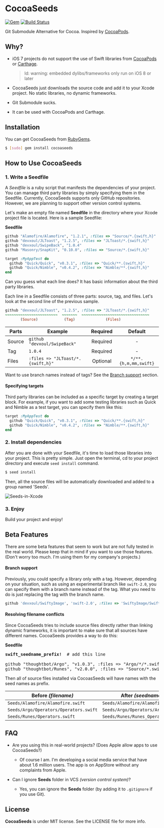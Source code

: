 CocoaSeeds
==========

[![Gem](https://img.shields.io/gem/v/cocoaseeds.svg)](https://rubygems.org/gems/cocoaseeds)
[![Build Status](https://travis-ci.org/devxoul/CocoaSeeds.svg?branch=master)](https://travis-ci.org/devxoul/CocoaSeeds)

Git Submodule Alternative for Cocoa. Inspired by [CocoaPods](https://cocoapods.org).


Why?
----

- iOS 7 projects do not support the use of Swift libraries from [CocoaPods](https://cocoapods.org) or [Carthage](https://github.com/Carthage/Carthage).
    > ld: warning: embedded dylibs/frameworks only run on iOS 8 or later

- CocoaSeeds just downloads the source code and add it to your Xcode project. No static libraries, no dynamic frameworks.
- Git Submodule sucks.
- It can be used with CocoaPods and Carthage.


Installation
------------

You can get CocoaSeeds from [RubyGems](https://rubygems.org).

```bash
$ [sudo] gem install cocoaseeds
```


How to Use CocoaSeeds
----------------

### 1. Write a Seedfile

A *Seedfile* is a ruby script that manifests the dependencies of your project. You can manage third party libraries by simply specifying them in the Seedfile. Currently, CocoaSeeds supports only GitHub repositories. However, we are planning to support other version control systems.

Let's make an empty file named **Seedfile** in the directory where your Xcode project file is located. Here is a sample Seedfile:

**Seedfile**

```ruby
github "Alamofire/Alamofire", "1.2.1", :files => "Source/*.{swift,h}"
github "devxoul/JLToast", "1.2.5", :files => "JLToast/*.{swift,h}"
github "devxoul/SwipeBack", "1.0.4"
github "Masonry/SnapKit", "0.10.0", :files => "Source/*.{swift,h}"

target :MyAppTest do
  github "Quick/Quick", "v0.3.1", :files => "Quick/**.{swift,h}"
  github "Quick/Nimble", "v0.4.2", :files => "Nimble/**.{swift,h}"
end
```

Can you guess what each line does? It has basic information about the third party libraries. 

Each line in a Seedfile consists of three parts: source, tag, and files. Let's look at the second line of the previous sample.

```ruby
github "devxoul/JLToast", "1.2.5", :files => "JLToast/*.{swift,h}"
~~~~~~~~~~~~~~~~~~~~~~~~  ~~~~~~~  ~~~~~~~~~~~~~~~~~~~~~~~~~~~~~~~
       (Source)            (Tag)              (Files)
```

| Parts  | Example                           | Required | Default               |
|--------|-----------------------------------|:--------:|:---------------------:|
| Source | `github "devxoul/SwipeBack"`      | Required | -                     |
| Tag    | `1.0.4`                           | Required | -                     |
| Files  | `:files => "JLToast/*.{swift,h}"` | Optional | `*/**.{h,m,mm,swift}` |

Want to use branch names instead of tags? See the [Branch support](#branch-support) section.


#### Specifying targets

Third party libraries can be included as a specific target by creating a target block. For example, if you want to add some testing libraries such as Quick and Nimble as a test target, you can specify them like this:

```ruby
target :MyAppTest do
  github "Quick/Quick", "v0.3.1", :files => "Quick/**.{swift,h}"
  github "Quick/Nimble", "v0.4.2", :files => "Nimble/**.{swift,h}"
end
```

### 2. Install dependencies

After you are done with your Seedfile, it's time to load those libraries into your project. This is pretty simple. Just open the terminal, cd to your project directory and execute `seed install` command.

```bash
$ seed install
```

Then, all the source files will be automatically downloaded and added to a group named 'Seeds'.

![Seeds-in-Xcode](https://cloud.githubusercontent.com/assets/931655/7502414/cbe45ecc-f476-11e4-9564-450e8887a054.png)


### 3. Enjoy

Build your project and enjoy!


Beta Features
-------------

There are some beta features that seem to work but are not fully tested in the real world. Please keep that in mind if you want to use those features. (Don't worry too much. I'm using them for my company's projects.)


#### Branch support

Previously, you could specify a library only with a tag. However, depending on your situation, such as using an experimental branch like `swift-2.0`, you can specify them with a branch name instead of the tag. What you need to do is just replacing the tag with the branch name.

```ruby
github 'devxoul/SwiftyImage', 'swift-2.0', :files => 'SwiftyImage/SwiftyImage.swift'
```


#### Resolving filename conflicts

Since CocoaSeeds tries to include source files directly rather than linking dynamic frameworks, it is important to make sure that all sources have different names. CocoaSeeds provides a way to do this:

**Seedfile**

<pre>
<b>swift_seedname_prefix!</b>  # add this line

github "thoughtbot/Argo", "v1.0.3", :files => "Argo/*/*.swift"
github "thoughtbot/Runes", "v2.0.0", :files => "Source/*.swift"
</pre>

Then all of source files installed via CocoasSeeds will have names with the seed names as prefix.

| Before *(filename)* | After *(seedname_filename)* |
|---|---|
| `Seeds/Alamofire/Alamofire.swift` | `Seeds/Alamofire/Alamofire_Alamofire.swift` |
| `Seeds/Argo/Operators/Operators.swift` | `Seeds/Argo/Operators/Argo_Operators.swift` |
| `Seeds/Runes/Operators.swift` | `Seeds/Runes/Runes_Operators.swift` |


FAQ
---

* Are you using this in real-world projects? (Does Apple allow apps to use CocoaSeeds?)
    * Of course I am. I'm developing a social media service that have about 1.6 million users. The app is on AppStore without any complaints from Apple.

* Can I ignore **Seeds** folder in VCS *(version control system)*?
    * Yes, you can ignore the **Seeds** folder (by adding it to `.gitignore` if you use Git).


License
-------

**CocoaSeeds** is under MIT license. See the LICENSE file for more info.
